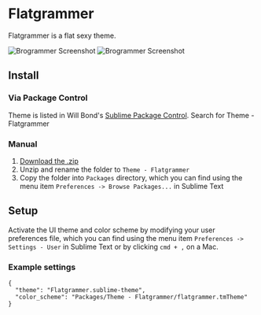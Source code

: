 # Flatgrammer

Flatgrammer is a flat sexy theme.

![Brogrammer Screenshot](http://i.imgur.com/fFWGiDG.png)
![Brogrammer Screenshot](http://i.imgur.com/AXE6Tuk.png)

## Install

### Via Package Control

Theme is listed in Will Bond's [Sublime Package Control](https://sublime.wbond.net).
Search for Theme - Flatgrammer 

### Manual

1. [Download the .zip](https://github.com/artifactdev/flatgrammer-theme/archive/master.zip)
2. Unzip and rename the folder to `Theme - Flatgrammer`
3. Copy the folder into `Packages` directory, which you can find using the menu item `Preferences -> Browse Packages...` in Sublime Text

## Setup

Activate the UI theme and color scheme by modifying your user preferences file, which you can find using the menu item `Preferences -> Settings - User` in Sublime Text or by clicking `cmd + ,` on a Mac.

### Example settings
```
{
  "theme": "Flatgrammer.sublime-theme",
  "color_scheme": "Packages/Theme - Flatgrammer/flatgrammer.tmTheme"
}
```
